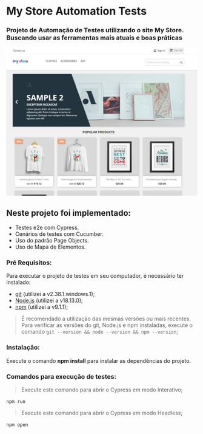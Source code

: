 <h1>My Store Automation Tests</h1>
<h3>Projeto de Automação de Testes utilizando o site My Store. Buscando usar as ferramentas mais atuais e boas práticas</h3>

<img src="socialImages/homepage.png" alt="Home Page" width="1366px">

## Neste projeto foi implementado:
- Testes e2e com Cypress.
- Cenários de testes com Cucumber.
- Uso do padrão Page Objects.
- Uso de Mapa de Elementos.

### **Pré Requisitos**:
Para executar o projeto de testes em seu computador, é necessário ter instalado: 

- [git](https://git-scm.com/) (utilizei a v2.38.1.windows.1);
- [Node.js](https://nodejs.org/en/) (utilizei a v18.13.0);
- [npm](https://www.npmjs.com/) (utilizei a v9.1.1);

> É recomendado a utilização das mesmas versões ou mais recentes.
> Para verificar as versões do git, Node.js e npm instaladas, execute o comando `git --version && node --version && npm --version`;

### **Instalação**:
Execute o comando **npm install** para instalar as dependências do projeto.

### **Comandos para execução de testes**:

>Execute este comando para abrir o Cypress em modo Interativo;
~~~
npm run
~~~

>Execute este comando para abrir o Cypress em modo Headless;
~~~
npm open
~~~
